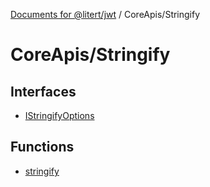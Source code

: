 [Documents for @litert/jwt](../../index.md) / CoreApis/Stringify

# CoreApis/Stringify

## Interfaces

- [IStringifyOptions](interfaces/IStringifyOptions.md)

## Functions

- [stringify](functions/stringify.md)
